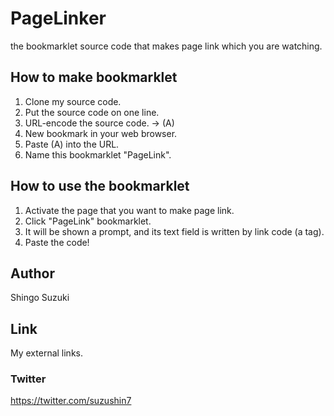 # PageLinker
the bookmarklet source code that makes page link which you are watching.

## How to make bookmarklet
1. Clone my source code.
2. Put the source code on one line.
3. URL-encode the source code. → (A)
4. New bookmark in your web browser.
5. Paste (A) into the URL.
6. Name this bookmarklet "PageLink".

## How to use the bookmarklet
1. Activate the page that you want to make page link.
2. Click "PageLink" bookmarklet.
3. It will be shown a prompt, and its text field is written by link code (a tag).
4. Paste the code!

## Author
Shingo Suzuki

## Link
My external links.

### Twitter
https://twitter.com/suzushin7
